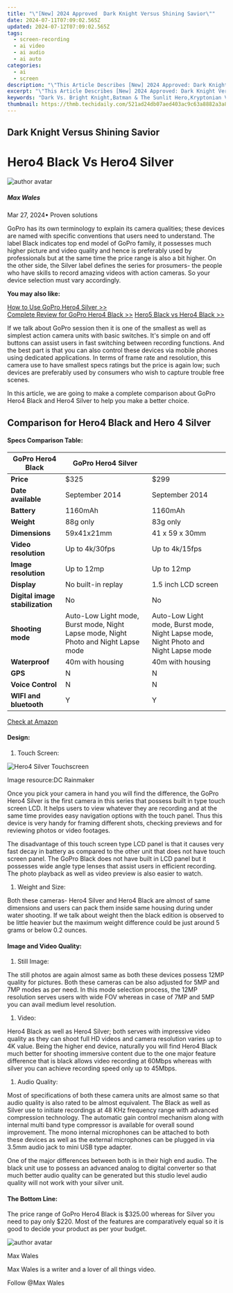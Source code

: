 ```yaml
---
title: "\"[New] 2024 Approved  Dark Knight Versus Shining Savior\""
date: 2024-07-11T07:09:02.565Z
updated: 2024-07-12T07:09:02.565Z
tags: 
  - screen-recording
  - ai video
  - ai audio
  - ai auto
categories: 
  - ai
  - screen
description: "\"This Article Describes [New] 2024 Approved: Dark Knight Versus Shining Savior\""
excerpt: "\"This Article Describes [New] 2024 Approved: Dark Knight Versus Shining Savior\""
keywords: "Dark Vs. Bright Knight,Batman & The Sunlit Hero,Kryptonian Vs. Nightwatcher,Gotham's Dark Champion,Shadowed Protector,Nocturnal Savior Clash,Dichotomy of Defenders"
thumbnail: https://thmb.techidaily.com/521ad24db07aed403ac9c63a8882a3a87b12e15e0d1178b868dfaacb16286760.jpg
---
```


## Dark Knight Versus Shining Savior

# Hero4 Black Vs Hero4 Silver

![author avatar](https://images.wondershare.com/filmora/article-images/max-wales-author.jpg)

##### Max Wales

 Mar 27, 2024• Proven solutions

GoPro has its own terminology to explain its camera qualities; these devices are named with specific conventions that users need to understand. The label Black indicates top end model of GoPro family, it possesses much higher picture and video quality and hence is preferably used by professionals but at the same time the price range is also a bit higher. On the other side, the Silver label defines the series for prosumers- the people who have skills to record amazing videos with action cameras. So your device selection must vary accordingly.

**You may also like:**

[How to Use GoPro Hero4 Silver >>](https://tools.techidaily.com/wondershare/filmora/download/)  
[Complete Review for GoPro Hero4 Black >>](https://tools.techidaily.com/wondershare/filmora/download/)
[Hero5 Black vs Hero4 Black >>](https://tools.techidaily.com/wondershare/filmora/download/)

If we talk about GoPro session then it is one of the smallest as well as simplest action camera units with basic switches. It's simple on and off buttons can assist users in fast switching between recording functions. And the best part is that you can also control these devices via mobile phones using dedicated applications. In terms of frame rate and resolution, this camera use to have smallest specs ratings but the price is again low; such devices are preferably used by consumers who wish to capture trouble free scenes.

In this article, we are going to make a complete comparison about GoPro Hero4 Black and Hero4 Silver to help you make a better choice.

## Comparison for Hero4 Black and Hero 4 Silver

#### **Specs Comparison Table:**

| GoPro Hero4 Black               | GoPro Hero4 Silver                                                                  |                                                                                     |
| ------------------------------- | ----------------------------------------------------------------------------------- | ----------------------------------------------------------------------------------- |
| **Price**                       | $325                                                                                | $299                                                                                |
| **Date available**              | September 2014                                                                      | September 2014                                                                      |
| **Battery**                     | 1160mAh                                                                             | 1160mAh                                                                             |
| **Weight**                      | 88g only                                                                            | 83g only                                                                            |
| **Dimensions**                  | 59x41x21mm                                                                          | 41 x 59 x 30mm                                                                      |
| **Video resolution**            | Up to 4k/30fps                                                                      | Up to 4k/15fps                                                                      |
| **Image resolution**            | Up to 12mp                                                                          | Up to 12mp                                                                          |
| **Display**                     | No built-in replay                                                                  | 1.5 inch LCD screen                                                                 |
| **Digital image stabilization** | No                                                                                  | No                                                                                  |
| **Shooting mode**               | Auto-Low Light mode, Burst mode, Night Lapse mode, Night Photo and Night Lapse mode | Auto-Low Light mode, Burst mode, Night Lapse mode, Night Photo and Night Lapse mode |
| **Waterproof**                  | 40m with housing                                                                    | 40m with housing                                                                    |
| **GPS**                         | N                                                                                   | N                                                                                   |
| **Voice Control**               | N                                                                                   | N                                                                                   |
| **WIFI and bluetooth**          | Y                                                                                   | Y                                                                                   |

[Check at Amazon](https://www.amazon.com/gp/product/B00NIYNUF2/ref=as%5Fli%5Ftl?ie=UTF8&tag=vs-flora-20&camp=1789&creative=9325&linkCode=as2&creativeASIN=B00NIYNUF2&linkId=0b3a5114922fbaa3a625417eaf19433b)

#### **Design:**

   1. Touch Screen:

![Hero4 Silver Touchscreen](https://images.wondershare.com/filmora/article-images/hero4-silver-touchscreen.jpg)

Image resource:DC Rainmaker

Once you pick your camera in hand you will find the difference, the GoPro Hero4 Silver is the first camera in this series that possess built in type touch screen LCD. It helps users to view whatever they are recording and at the same time provides easy navigation options with the touch panel. Thus this device is very handy for framing different shots, checking previews and for reviewing photos or video footages.

The disadvantage of this touch screen type LCD panel is that it causes very fast decay in battery as compared to the other unit that does not have touch screen panel. The GoPro Black does not have built in LCD panel but it possesses wide angle type lenses that assist users in efficient recording. The photo playback as well as video preview is also easier to watch.

   1. Weight and Size:

Both these cameras- Hero4 Silver and Hero4 Black are almost of same dimensions and users can pack them inside same housing during under water shooting. If we talk about weight then the black edition is observed to be little heavier but the maximum weight difference could be just around 5 grams or below 0.2 ounces.

#### **Image and Video Quality:**

   1. Still Image:

The still photos are again almost same as both these devices possess 12MP quality for pictures. Both these cameras can be also adjusted for 5MP and 7MP modes as per need. In this mode selection process, the 12MP resolution serves users with wide FOV whereas in case of 7MP and 5MP you can avail medium level resolution.

   1. Video:

Hero4 Black as well as Hero4 Silver; both serves with impressive video quality as they can shoot full HD videos and camera resolution varies up to 4K value. Being the higher end device, naturally you will find Hero4 Black much better for shooting immersive content due to the one major feature difference that is black allows video recording at 60Mbps whereas with silver you can achieve recording speed only up to 45Mbps.

   1. Audio Quality:

Most of specifications of both these camera units are almost same so that audio quality is also rated to be almost equivalent. The Black as well as Silver use to initiate recordings at 48 KHz frequency range with advanced compression technology. The automatic gain control mechanism along with internal multi band type compressor is available for overall sound improvement. The mono internal microphones can be attached to both these devices as well as the external microphones can be plugged in via 3.5mm audio jack to mini USB type adapter.

One of the major differences between both is in their high end audio. The black unit use to possess an advanced analog to digital converter so that much better audio quality can be generated but this studio level audio quality will not work with your silver unit.

#### **The Bottom Line:**

The price range of GoPro Hero4 Black is $325.00 whereas for Silver you need to pay only $220\. Most of the features are comparatively equal so it is good to decide your product as per your budget.

![author avatar](https://images.wondershare.com/filmora/article-images/max-wales-author.jpg)

Max Wales

Max Wales is a writer and a lover of all things video.

Follow @Max Wales


<ins class="adsbygoogle"
     style="display:block"
     data-ad-format="autorelaxed"
     data-ad-client="ca-pub-7571918770474297"
     data-ad-slot="1223367746"></ins>



<ins class="adsbygoogle"
     style="display:block"
     data-ad-client="ca-pub-7571918770474297"
     data-ad-slot="8358498916"
     data-ad-format="auto"
     data-full-width-responsive="true"></ins>





